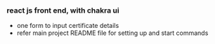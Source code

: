 ### react js front end, with chakra ui
- one form to input certificate details
- refer main project README file for setting up and start commands

